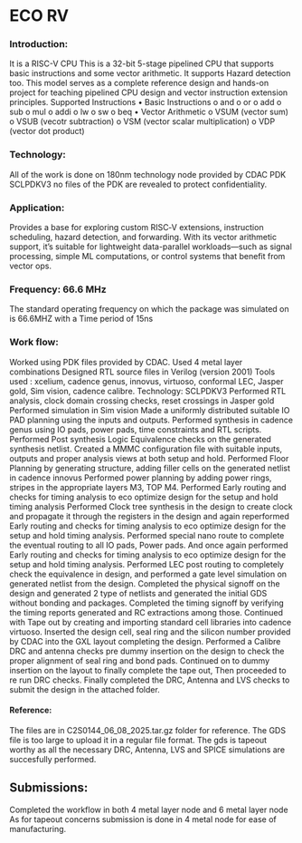 # ECO RV

### Introduction:
It is a RISC-V CPU
This is a 32-bit 5-stage pipelined CPU that supports basic instructions and some vector arithmetic.
It supports Hazard detection too.
This model serves as a complete reference design and hands-on project for teaching pipelined CPU design and vector instruction extension principles.
Supported Instructions
•	Basic Instructions
o	and
o	or
o	add
o	sub
o	mul
o	addi
o	lw
o	sw
o	beq
•	Vector Arithmetic
o	VSUM (vector sum)
o	VSUB (vecotr subtraction)
o	VSM (vector scalar multiplication)
o	VDP (vector dot product)

### Technology:
All of the work is done on 180nm technology node provided by CDAC PDK SCLPDKV3 no files of the PDK are revealed to protect confidentiality.

### Application:
Provides a base for exploring custom RISC‑V extensions, instruction scheduling, hazard detection, and forwarding. 
With its vector arithmetic support, it’s suitable for lightweight data-parallel workloads—such as signal processing, simple ML computations, or control systems that benefit from vector ops.

### Frequency:  66.6 MHz
The standard operating frequency on which the package was simulated on is 66.6MHZ with a Time period of 15ns 

### Work flow: 
Worked using PDK files provided by CDAC. Used 4 metal layer combinations 
Designed RTL source files in Verilog (version 2001) 
Tools used : xcelium, cadence genus, innovus, virtuoso, conformal LEC, Jasper gold, Sim vision, cadence calibre. 
Technology: SCLPDKV3
Performed RTL analysis, clock domain crossing checks, reset crossings in Jasper gold
Performed simulation in Sim vision
Made a uniformly distributed suitable IO PAD planning using the inputs and outputs.
Performed synthesis in cadence genus using IO pads,  power pads, time constraints and RTL scripts.
Performed Post synthesis Logic Equivalence checks on the generated synthesis netlist.
Created a MMMC configuration file with suitable inputs, outputs and proper analysis views at both setup and hold. 
Performed Floor Planning by generating structure, adding filler cells on the generated netlist in cadence innovus
Performed power planning by adding power rings, stripes in the appropriate layers M3, TOP M4. 
Performed Early routing and checks for timing analysis to eco optimize design for the setup and hold timing analysis
Performed Clock tree synthesis in the design to create clock and propagate it through the registers in the design and again reperformed Early routing and checks for timing analysis to eco optimize design for the setup and hold timing analysis.
Performed special nano route to complete the eventual routing to all IO pads, Power pads. And once again performed Early routing and checks for timing analysis to eco optimize design for the setup and hold timing analysis.
Performed LEC post routing to completely check the equivalence in design, and performed a gate level simulation on generated netlist from the design.
Completed the physical signoff on the design and generated 2 type of netlists and generated the initial GDS without bonding and packages.
Completed the timing signoff by verifying the timing reports generated and RC extractions among those. 
Continued with Tape out by creating and importing standard cell libraries into cadence virtuoso. 
Inserted the design cell, seal ring and the silicon number provided by CDAC into the GXL layout completing the design.
Performed a Calibre DRC and antenna checks pre dummy insertion on the design to check the proper alignment of seal ring and bond pads. 
Continued on to dummy insertion on the layout to finally complete the tape out, Then proceeded to re run DRC checks.
Finally completed the DRC, Antenna and LVS checks to submit the design in the attached folder.

#### Reference:
The files are in C2S0144_06_08_2025.tar.gz folder for reference. The GDS file is too large to upload it in a regular file format. The gds is tapeout worthy as all the necessary DRC, Antenna, LVS and SPICE simulations are succesfully performed.

## Submissions:
Completed the workflow in both 4 metal layer node and 6 metal layer node
As for tapeout concerns submission is done in 4 metal node for ease of manufacturing.
